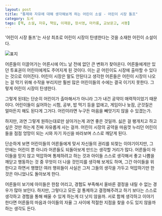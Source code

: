 ```yaml
---
layout: post
title: "통제와 자유에 대해 생각해보게 하는 어린이 소설 - 어린이 시장 돌프"
category: 도서
tags: [책, 소설, 자유, 책임, 이재문, 장서영, 마카롱, 교보문고, 서평]
---
```


'어린이 시장 돌프'는
사상 최초로 어린이 시장이 탄생한다는 것을 소재한 어린이 소설이다.

![표지](https://lh3.googleusercontent.com/cWvRiu6wsNdrE4caywBmBrpxkbwE6gr3Q0chvuCogAkk_SxpYinPl0fE3002CqHQBHFawBuFv1duqA=s480)

어른들이 이끌어가는 어른시에 어느 날 전에 없던 큰 변화가 찾아온다.
어른들에게만 있던 투표권이 어린이에게도 주어지게 된 것이다.
이는 곧 어린이도 시장에 출마할 수 있다는 것으로 이어진다.
어린이 시장은 말도 안된다고 생각한 어른들은 어린이 시장이 나오는 걸 막기 위해 수작을 부리지만
훨씬 많은 어린이들의 수에는 결국 이기지 못한다.
그렇게 어린이 시장이 탄생한다.

그렇게 된데는 단순히 어린이가 출마해서가 아니라 그가 내건 공약이 매력적이었기 때문이다.
어린이들이 싫어하는 시험, 공부, 밥 먹기 등을 없애고,
게임이나 늦잠, 군것질은 얼마든지 해도 된다게 그거다.
어린이라면 누구든 마음을 빼앗기지 않을 수 있겠는가.

하지만, 과연 그렇게 원하는대로만 살아가는게 과연 좋은 것일까.
싫은 걸 팽개치고 하고싶은 것만 하는게 진짜 자유롭게 사는 걸까.
어린이 시장의 공약을 마음껏 누리던 어린이들을
점점 엉망이 되는 시와 자기 자신을 바라보며 스스로 깨닫게 된다.

단순하게 보면 어린이들의 어른들에게 맞서 자신들의 권리를 되찾는 이야기이지만,
그 안에는 어린이 뿐 아니라 어른들도 되돌아보게 만드는 생각할 거리가 많다.
어른들이 아이들을 믿지 않고 억압하며 통제하려고 하는 것과
아이들 스스로 생각해서 좋고 나쁨을 깨닫고 행동하는 것 중 무엇이 더 나을 것인지를 생각해 보게도 하며,
그간 아이들을 위한다고 하면서 행했던 여러 행위들이
사실은 그저 그들의 생각을 가두고 억압하기만 한 것은 아니었나도 돌아보게 한다.

어른들이 보기에 아이들은 한참 어리고, 경험도 부족해서 올바른 결정을 내릴 수 없는 경우가 많아 보인다.
하지만, 그렇다고 모든 걸 통제하고 결정해주려고 하기 보다는
스스로 생각하고 경험을 통해 배울 수 있게 하는게 더 낫지 않을까.
서로 함께 생각하고 이야기한다면
어른들의 마음과 아이들의 자율
그 사이에 적절한 지점을 찾을 수도 있지 않을까 하는 생각도 든다.
